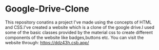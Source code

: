 # Google-Drive-Clone
This repository conatins a project I've made using the concepts of HTML and CSS.I've created a website which is a clone of the google drive.I used some of the basic classes provided by the material css to create different components of the website like badges,buttons etc.
You can visit the website through: https://ddz43h.csb.app/
